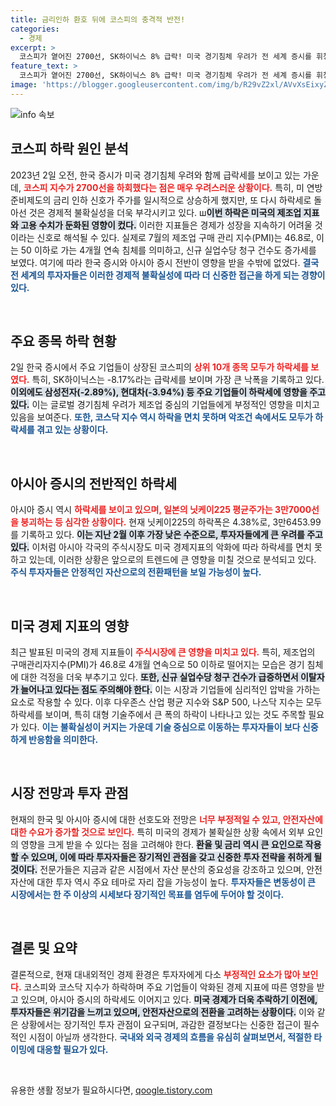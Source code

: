 ```yaml
---
title: 금리인하 환호 뒤에 코스피의 충격적 반전!
categories:
  - 경제
excerpt: >
  코스피가 옅어진 2700선, SK하이닉스 8% 급락! 미국 경기침체 우려가 전 세계 증시를 휘청이게 하고 있습니다. 급변하는 시장 상황을 놓치지 마세요!
feature_text: >
  코스피가 옅어진 2700선, SK하이닉스 8% 급락! 미국 경기침체 우려가 전 세계 증시를 휘청이게 하고 있습니다. 급변하는 시장 상황을 놓치지 마세요!
image: 'https://blogger.googleusercontent.com/img/b/R29vZ2xl/AVvXsEixyZcFfHzMRdzZMjFBmAUKJYCLCGyLL1o632UiGVXcaFdKo_bkvkuCioo0uUKlGfBVcT3P84aROyZIXSBEx3Aw5nCQ3pTgDom1WDC4m8eifvWiAmWEEVb4x6G_l8C0QH225ldMjyaFvpxGEBGNO37VmDTDMHGhJPq73UglMfDca1-0aw/s1600/blogspot.png'
---
```


<p><img src="https://blogger.googleusercontent.com/img/b/R29vZ2xl/AVvXsEixyZcFfHzMRdzZMjFBmAUKJYCLCGyLL1o632UiGVXcaFdKo_bkvkuCioo0uUKlGfBVcT3P84aROyZIXSBEx3Aw5nCQ3pTgDom1WDC4m8eifvWiAmWEEVb4x6G_l8C0QH225ldMjyaFvpxGEBGNO37VmDTDMHGhJPq73UglMfDca1-0aw/s1600/blogspot.png" alt="info 속보" /></p>

<h2 data-ke-size="size26">코스피 하락 원인 분석</h2>

<p data-ke-size="size16">2023년 2일 오전, 한국 증시가 미국 경기침체 우려와 함께 급락세를 보이고 있는 가운데, <b><span style="color: #ee2323;">코스피 지수가 2700선을 하회했다는 점은 매우 우려스러운 상황이다.</span></b> 특히, 미 연방준비제도의 금리 인하 신호가 주가를 일시적으로 상승하게 했지만, 또 다시 하락세로 돌아선 것은 경제적 불확실성을 더욱 부각시키고 있다. ш<b><span style="background-color: #21538527;">이번 하락은 미국의 제조업 지표와 고용 수치가 둔화된 영향이 컸다.</span></b> 이러한 지표들은 경제가 성장을 지속하기 어려울 것이라는 신호로 해석될 수 있다. 실제로 7월의 제조업 구매 관리 지수(PMI)는 46.8로, 이는 50 이하로 가는 4개월 연속 침체를 의미하고, 신규 실업수당 청구 건수도 증가세를 보였다. 여기에 따라 한국 증시와 아시아 증시 전반이 영향을 받을 수밖에 없었다. <b><span style="color: #1a5490;">결국 전 세계의 투자자들은 이러한 경제적 불확실성에 따라 더 신중한 접근을 하게 되는 경향이 있다.</span></b></p>

<p data-ke-size="size16">&nbsp;</p>

<h2 data-ke-size="size26">주요 종목 하락 현황</h2>

<p data-ke-size="size16">2일 한국 증시에서 주요 기업들이 상장된 코스피의 <b><span style="color: #ee2323;">상위 10개 종목 모두가 하락세를 보였다.</span></b> 특히, SK하이닉스는 -8.17%라는 급락세를 보이며 가장 큰 낙폭을 기록하고 있다. <b><span style="background-color: #21538527;">이외에도 삼성전자(-2.89%), 현대차(-3.94%) 등 주요 기업들이 하락세에 영향을 주고 있다.</span></b> 이는 글로벌 경기침체 우려가 제조업 중심의 기업들에게 부정적인 영향을 미치고 있음을 보여준다. <b><span style="color: #1a5490;">또한, 코스닥 지수 역시 하락을 면치 못하며 악조건 속에서도 모두가 하락세를 겪고 있는 상황이다.</span></b></p>

<p data-ke-size="size16">&nbsp;</p>

<h2 data-ke-size="size26">아시아 증시의 전반적인 하락세</h2>

<p data-ke-size="size16">아시아 증시 역시 <b><span style="color: #ee2323;">하락세를 보이고 있으며, 일본의 닛케이225 평균주가는 3만7000선을 붕괴하는 등 심각한 상황이다.</span></b> 현재 닛케이225의 하락폭은 4.38%로, 3만6453.99를 기록하고 있다. <b><span style="background-color: #21538527;">이는 지난 2월 이후 가장 낮은 수준으로, 투자자들에게 큰 우려를 주고 있다.</span></b> 이처럼 아시아 각국의 주식시장도 미국 경제지표의 악화에 따라 하락세를 면치 못하고 있는데, 이러한 상황은 앞으로의 트렌드에 큰 영향을 미칠 것으로 분석되고 있다. <b><span style="color: #1a5490;">주식 투자자들은 안정적인 자산으로의 전환패턴을 보일 가능성이 높다.</span></b></p>

<p data-ke-size="size16">&nbsp;</p>

<h2 data-ke-size="size26">미국 경제 지표의 영향</h2>

<p data-ke-size="size16">최근 발표된 미국의 경제 지표들이 <b><span style="color: #ee2323;">주식시장에 큰 영향을 미치고 있다.</span></b> 특히, 제조업의 구매관리자지수(PMI)가 46.8로 4개월 연속으로 50 이하로 떨어지는 모습은 경기 침체에 대한 걱정을 더욱 부추기고 있다. <b><span style="background-color: #21538527;">또한, 신규 실업수당 청구 건수가 급증하면서 이탈자가 늘어나고 있다는 점도 주의해야 한다.</span></b> 이는 시장과 기업들에 심리적인 압박을 가하는 요소로 작용할 수 있다. 이후 다우존스 산업 평균 지수와 S&P 500, 나스닥 지수는 모두 하락세를 보이며, 특히 대형 기술주에서 큰 폭의 하락이 나타나고 있는 것도 주목할 필요가 있다. <b><span style="color: #1a5490;">이는 불확실성이 커지는 가운데 기술 중심으로 이동하는 투자자들이 보다 신중하게 반응함을 의미한다.</span></b></p>

<p data-ke-size="size16">&nbsp;</p>

<h2 data-ke-size="size26">시장 전망과 투자 관점</h2>

<p data-ke-size="size16">현재의 한국 및 아시아 증시에 대한 선호도와 전망은 <b><span style="color: #ee2323;">너무 부정적일 수 있고, 안전자산에 대한 수요가 증가할 것으로 보인다.</span></b> 특히 미국의 경제가 불확실한 상황 속에서 외부 요인의 영향을 크게 받을 수 있다는 점을 고려해야 한다. <b><span style="background-color: #21538527;">환율 및 금리 역시 큰 요인으로 작용할 수 있으며, 이에 따라 투자자들은 장기적인 관점을 갖고 신중한 투자 전략을 취하게 될 것이다.</span></b> 전문가들은 지금과 같은 시점에서 자산 분산의 중요성을 강조하고 있으며, 안전자산에 대한 투자 역시 주요 테마로 자리 잡을 가능성이 높다. <b><span style="color: #1a5490;">투자자들은 변동성이 큰 시장에서는 한 주 이상의 시세보다 장기적인 목표를 염두에 두어야 할 것이다.</span></b></p>

<p data-ke-size="size16">&nbsp;</p>

<h2 data-ke-size="size26">결론 및 요약</h2>

<p data-ke-size="size16">결론적으로, 현재 대내외적인 경제 환경은 투자자에게 다소 <b><span style="color: #ee2323;">부정적인 요소가 많아 보인다.</span></b> 코스피와 코스닥 지수가 하락하며 주요 기업들이 악화된 경제 지표에 따른 영향을 받고 있으며, 아시아 증시의 하락세도 이어지고 있다. <b><span style="background-color: #21538527;">미국 경제가 더욱 추락하기 이전에, 투자자들은 위기감을 느끼고 있으며, 안전자산으로의 전환을 고려하는 상황이다.</span></b> 이와 같은 상황에서는 장기적인 투자 관점이 요구되며, 과감한 결정보다는 신중한 접근이 필수적인 시점이 아닐까 생각한다. <b><span style="color: #1a5490;">국내와 외국 경제의 흐름을 유심히 살펴보면서, 적절한 타이밍에 대응할 필요가 있다.</span></b></p>

<p data-ke-size="size16">&nbsp;</p>
유용한 생활 정보가 필요하시다면, <a href="https://qoogle.tistory.com" rel="dofollow">qoogle.tistory.com</a>


